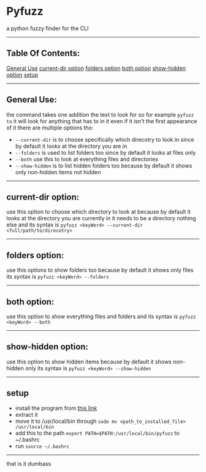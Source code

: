 # Pyfuzz
a python fuzzy finder for the CLI

--- 

## Table Of Contents:
[General Use](#general-use)
  [current-dir option](#current-dir-option)
  [folders option](#folders-option)
  [both option](#both-option)
  [show-hidden option](#show-hidden-option)
[setup](#setup)

---

## General Use:
the command takes one addition the text to look for so for example `pyfuzz to` it will look for anything that has to in it 
even if it isn't the first appearance of it there are multiple options tho:
- `--current-dir` is to choose specifically which direcotry to look in since by default it looks at the directory you are in
- `--folders` is used to list folders too since by default it looks at files only
- `--both` use this to look at everything files and directories
- `--show-hidden` is to list hidden folders too because by default it shows only non-hidden items not hidden

---

## current-dir option:
use this option to choose which directory to look at because by default it looks at the directory you are currently in
it needs to be a directory nothing else and its syntax is `pyfuzz <keyWord> --current-dir <full/path/to/direcotry>`

--- 

## folders option:
use this options to show folders too because by default it shows only files its syntax is `pyfuzz <keyWord> --folders`

--- 

## both option:
use this option to show everything files and folders and its syntax is `pyfuzz <keyWord> --both`

---

## show-hidden option:
use this option to show hidden items because by default it shows non-hidden only its syntax is `pyfuzz <keyWord> --show-hidden`

---

## setup
- install the program from [this link](https://github.com/Omar-Arabi1/Pyfuzz/releases/download/V1.0/pyfuzz.tar.xz)
- extract it
- move it to /usr/local/bin through `sudo mv <path_to_installed_file> /usr/local/bin`
- add this to the path `export PATH=$PATH:/usr/local/bin/pyfuzz` to ~/.bashrc
- run `source ~/.bashrc`

---

that is it dumbass